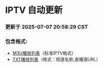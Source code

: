 # IPTV 自动更新

### 更新于 2025-07-07 20:58:29 CST

### 包含格式:
- [M3U播放列表](IPTV.m3u)（标准IPTV格式）
- [TXT播放列表](IPTV.txt)（格式：频道名称,直播源URL）

